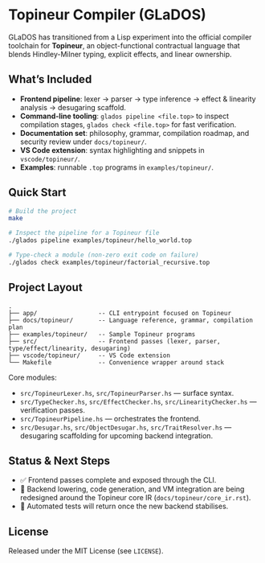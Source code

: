 # Topineur Compiler (GLaDOS)

GLaDOS has transitioned from a Lisp experiment into the official compiler toolchain for **Topineur**, an object-functional contractual language that blends Hindley-Milner typing, explicit effects, and linear ownership.

## What’s Included
- **Frontend pipeline**: lexer → parser → type inference → effect & linearity analysis → desugaring scaffold.
- **Command-line tooling**: `glados pipeline <file.top>` to inspect compilation stages, `glados check <file.top>` for fast verification.
- **Documentation set**: philosophy, grammar, compilation roadmap, and security review under `docs/topineur/`.
- **VS Code extension**: syntax highlighting and snippets in `vscode/topineur/`.
- **Examples**: runnable `.top` programs in `examples/topineur/`.

## Quick Start
```bash
# Build the project
make

# Inspect the pipeline for a Topineur file
./glados pipeline examples/topineur/hello_world.top

# Type-check a module (non-zero exit code on failure)
./glados check examples/topineur/factorial_recursive.top
```

## Project Layout
```
.
├── app/                 -- CLI entrypoint focused on Topineur
├── docs/topineur/       -- Language reference, grammar, compilation plan
├── examples/topineur/   -- Sample Topineur programs
├── src/                 -- Frontend passes (lexer, parser, type/effect/linearity, desugaring)
├── vscode/topineur/     -- VS Code extension
└── Makefile             -- Convenience wrapper around stack
```

Core modules:
- `src/TopineurLexer.hs`, `src/TopineurParser.hs` — surface syntax.
- `src/TypeChecker.hs`, `src/EffectChecker.hs`, `src/LinearityChecker.hs` — verification passes.
- `src/TopineurPipeline.hs` — orchestrates the frontend.
- `src/Desugar.hs`, `src/ObjectDesugar.hs`, `src/TraitResolver.hs` — desugaring scaffolding for upcoming backend integration.

## Status & Next Steps
- ✅ Frontend passes complete and exposed through the CLI.
- 🚧 Backend lowering, code generation, and VM integration are being redesigned around the Topineur core IR (`docs/topineur/core_ir.rst`).
- 🔬 Automated tests will return once the new backend stabilises.

## License
Released under the MIT License (see `LICENSE`).
